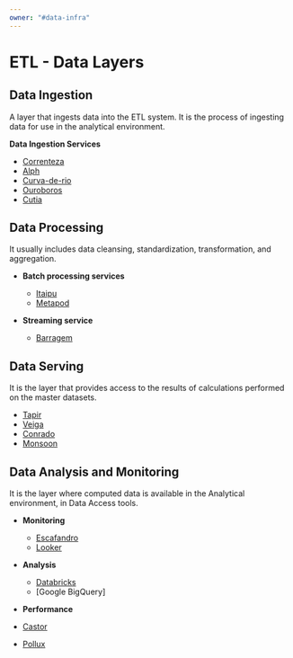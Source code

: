 ```yaml
---
owner: "#data-infra"
---
```


# ETL - Data Layers

## Data Ingestion

A layer that ingests data into the ETL system. It is the process of ingesting data for use in the analytical environment.

 **Data Ingestion Services**

- [Correnteza](./correnteza.md)
- [Alph](./alph.md)
- [Curva-de-rio](./curva-de-rio.md)
- [Ouroboros](https://github.com/nubank/ouroboros)
- [Cutia](https://github.com/nubank/cutia)

## Data Processing

It usually includes data cleansing, standardization, transformation, and aggregation.

- **Batch processing services**

  - [Itaipu](/services/data-processing/itaipu/itaipu.md)
  - [Metapod](/services/data-processing/metapod.md)

- **Streaming service**

  - [Barragem](https://github.com/nubank/barragem/blob/master/doc/architecture.md)

## Data Serving

It is the layer that provides access to the results of calculations performed on the master datasets.

- [Tapir](/services/data-serving/serving-layer.md)
- [Veiga](/services/data-serving/serving-layer.md)
- [Conrado](/services/data-serving/serving-layer.md)
- [Monsoon](/services/data-serving/serving-layer.md)

## Data Analysis and Monitoring

It is the layer where computed data is available in the Analytical environment, in Data Access tools.

- **Monitoring**

  - [Escafandro](https://github.com/nubank/escafandro)
  - [Looker](https://nubank.looker.com/login)

- **Analysis**

  - [Databricks](../../tools/databricks/README.md)
  - [Google BigQuery]
- **Performance**
- [Castor](https://github.com/nubank/castor)
- [Pollux](https://github.com/nubank/itaipu/tree/master/src/main/scala/nu/data/infra/pollux)
